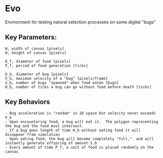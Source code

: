 # Evo
Environment for testing natural selection processes on some digital "bugs"

## Key Parameters:

    W, width of canvas [pixels]
    H, height of canvas [pixels]

    D_f, diameter of food [pixels]
    P_f, period of food generation [ticks]

    D_b, diameter of bug [pixels]
    V_b, maximum velocity of a "bug" [pixels/frame]
    S_b, number of bugs "spawned" when food eaten [bugs]
    H_b, number of ticks a bug can go without food before death [ticks]

  ## Key Behaviors

    - Bug acceleration is "random" in 2D space but velocity never exceeds V_b
    - Upon encountering food, a bug will eat it.  The polygon representing the bug and the food must intersect.
    - If a bug goes length of time H_b without eating food it will disappear from simulation
    - Upon eating food, the bug will become completely "full,"  and will instantly generate offspring of amount S_b
    - Every amount of time P_f, a unit of food is placed randomly on the canvas
